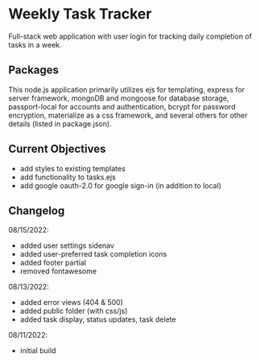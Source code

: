 # Weekly Task Tracker

Full-stack web application with user login for tracking daily completion of tasks in a week.

## Packages

This node.js application primarily utilizes ejs for templating, express for server framework, mongoDB and mongoose for database storage, passport-local for accounts and authentication, bcrypt for password encryption, materialize as a css framework, and several others for other details (listed in package.json).

## Current Objectives

- add styles to existing templates
- add functionality to tasks.ejs
- add google oauth-2.0 for google sign-in (in addition to local)

## Changelog

08/15/2022:

- added user settings sidenav
- added user-preferred task completion icons
- added footer partial
- removed fontawesome

08/13/2022:

- added error views (404 & 500)
- added public folder (with css/js)
- added task display, status updates, task delete

08/11/2022:

- initial build